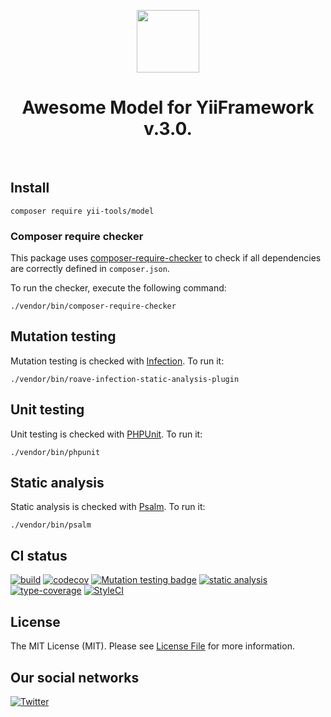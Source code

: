 <p align="center">
    <a href="https://github.com/yii-tools/model" target="_blank">
        <img src="https://avatars.githubusercontent.com/u/121752654?s=200&v=4" height="100px">
    </a>
    <h1 align="center">Awesome Model for YiiFramework v.3.0.</h1>
    <br>
</p>

## Install

```shell
composer require yii-tools/model
```

### Composer require checker

This package uses [composer-require-checker](https://github.com/maglnet/ComposerRequireChecker) to check if all dependencies are correctly defined in `composer.json`.

To run the checker, execute the following command:

```shell
./vendor/bin/composer-require-checker
```

## Mutation testing

Mutation testing is checked with [Infection](https://infection.github.io/). To run it:

```shell
./vendor/bin/roave-infection-static-analysis-plugin
```

## Unit testing

Unit testing is checked with [PHPUnit](https://phpunit.de/). To run it:

```shell
./vendor/bin/phpunit
```

## Static analysis

Static analysis is checked with [Psalm](https://psalm.dev/). To run it:

```shell
./vendor/bin/psalm
```

## CI status

[![build](https://github.com/yii-tools/model/actions/workflows/build.yml/badge.svg)](https://github.com/yii-tools/model/actions/workflows/build.yml)
[![codecov](https://codecov.io/gh/yii-tools/model/branch/main/graph/badge.svg?token=CEBVCYZNQK)](https://codecov.io/gh/yii-tools/model)
[![Mutation testing badge](https://img.shields.io/endpoint?style=flat&url=https%3A%2F%2Fbadge-api.stryker-mutator.io%2Fgithub.com%2Fyii-tools%2Fmodel%2Fmain)](https://dashboard.stryker-mutator.io/reports/github.com/yii-tools/model/main)
[![static analysis](https://github.com/yii-tools/model/actions/workflows/static.yml/badge.svg)](https://github.com/yii-tools/model/actions/workflows/static.yml)
[![type-coverage](https://shepherd.dev/github/yii-tools/model/coverage.svg)](https://shepherd.dev/github/yiii-tools/model)
[![StyleCI](https://github.styleci.io/repos/584520921/shield?branch=main)](https://github.styleci.io/repos/584520921?branch=main)

## License

The MIT License (MIT). Please see [License File](LICENSE.md) for more information.

## Our social networks

[![Twitter](https://img.shields.io/badge/twitter-follow-1DA1F2?logo=twitter&logoColor=1DA1F2&labelColor=555555?style=flat)](https://twitter.com/Terabytesoftw)
